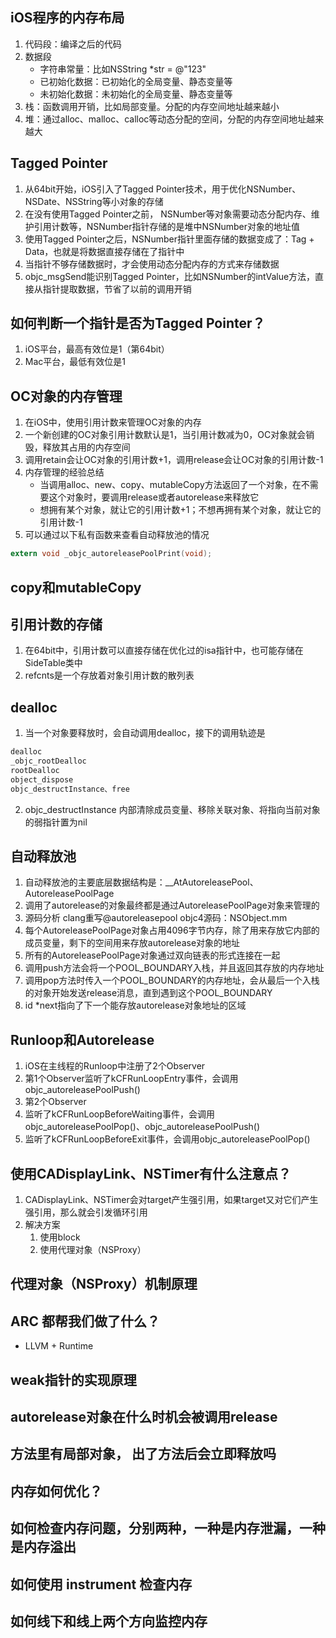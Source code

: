 ## iOS程序的内存布局

1. 代码段：编译之后的代码
2. 数据段
    - 字符串常量：比如NSString *str = @"123"
    - 已初始化数据：已初始化的全局变量、静态变量等
    - 未初始化数据：未初始化的全局变量、静态变量等
3. 栈：函数调用开销，比如局部变量。分配的内存空间地址越来越小
4. 堆：通过alloc、malloc、calloc等动态分配的空间，分配的内存空间地址越来越大

## Tagged Pointer

1. 从64bit开始，iOS引入了Tagged Pointer技术，用于优化NSNumber、NSDate、NSString等小对象的存储
2. 在没有使用Tagged Pointer之前， NSNumber等对象需要动态分配内存、维护引用计数等，NSNumber指针存储的是堆中NSNumber对象的地址值
3. 使用Tagged Pointer之后，NSNumber指针里面存储的数据变成了：Tag + Data，也就是将数据直接存储在了指针中
4. 当指针不够存储数据时，才会使用动态分配内存的方式来存储数据
5. objc_msgSend能识别Tagged Pointer，比如NSNumber的intValue方法，直接从指针提取数据，节省了以前的调用开销

## 如何判断一个指针是否为Tagged Pointer？

1. iOS平台，最高有效位是1（第64bit）
2. Mac平台，最低有效位是1

## OC对象的内存管理

1. 在iOS中，使用引用计数来管理OC对象的内存
2. 一个新创建的OC对象引用计数默认是1，当引用计数减为0，OC对象就会销毁，释放其占用的内存空间
3. 调用retain会让OC对象的引用计数+1，调用release会让OC对象的引用计数-1
4. 内存管理的经验总结
    - 当调用alloc、new、copy、mutableCopy方法返回了一个对象，在不需要这个对象时，要调用release或者autorelease来释放它
    - 想拥有某个对象，就让它的引用计数+1；不想再拥有某个对象，就让它的引用计数-1
5. 可以通过以下私有函数来查看自动释放池的情况

```objective-c
extern void _objc_autoreleasePoolPrint(void);
```

## copy和mutableCopy


## 引用计数的存储

1. 在64bit中，引用计数可以直接存储在优化过的isa指针中，也可能存储在SideTable类中
2. refcnts是一个存放着对象引用计数的散列表

## dealloc

1. 当一个对象要释放时，会自动调用dealloc，接下的调用轨迹是

```objective-c
dealloc
_objc_rootDealloc
rootDealloc
object_dispose
objc_destructInstance、free
```
2. objc_destructInstance 内部清除成员变量、移除关联对象、将指向当前对象的弱指针置为nil

## 自动释放池

1. 自动释放池的主要底层数据结构是：__AtAutoreleasePool、AutoreleasePoolPage
2. 调用了autorelease的对象最终都是通过AutoreleasePoolPage对象来管理的
3. 源码分析
    clang重写@autoreleasepool
    objc4源码：NSObject.mm
4. 每个AutoreleasePoolPage对象占用4096字节内存，除了用来存放它内部的成员变量，剩下的空间用来存放autorelease对象的地址
5. 所有的AutoreleasePoolPage对象通过双向链表的形式连接在一起
6. 调用push方法会将一个POOL_BOUNDARY入栈，并且返回其存放的内存地址
7. 调用pop方法时传入一个POOL_BOUNDARY的内存地址，会从最后一个入栈的对象开始发送release消息，直到遇到这个POOL_BOUNDARY
8. id *next指向了下一个能存放autorelease对象地址的区域 

## Runloop和Autorelease

1. iOS在主线程的Runloop中注册了2个Observer
2. 第1个Observer监听了kCFRunLoopEntry事件，会调用objc_autoreleasePoolPush()
3. 第2个Observer
4. 监听了kCFRunLoopBeforeWaiting事件，会调用objc_autoreleasePoolPop()、objc_autoreleasePoolPush()
5. 监听了kCFRunLoopBeforeExit事件，会调用objc_autoreleasePoolPop()

## 使用CADisplayLink、NSTimer有什么注意点？

1. CADisplayLink、NSTimer会对target产生强引用，如果target又对它们产生强引用，那么就会引发循环引用
2. 解决方案
    1. 使用block
    2. 使用代理对象（NSProxy）

## 代理对象（NSProxy）机制原理

## ARC 都帮我们做了什么？

- LLVM + Runtime

## weak指针的实现原理

## autorelease对象在什么时机会被调用release

## 方法里有局部对象， 出了方法后会立即释放吗

## 内存如何优化？

## 如何检查内存问题，分别两种，一种是内存泄漏，一种是内存溢出

## 如何使用 instrument 检查内存

## 如何线下和线上两个方向监控内存